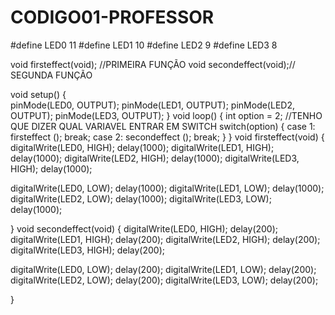 # CODIGO01-PROFESSOR

#define LED0 11
#define LED1 10
#define LED2 9
#define LED3 8

void firsteffect(void); //PRIMEIRA FUNÇÃO
void secondeffect(void);// SEGUNDA FUNÇÃO


void setup()
{    
  pinMode(LED0, OUTPUT);
  pinMode(LED1, OUTPUT);
  pinMode(LED2, OUTPUT);
  pinMode(LED3, OUTPUT);
}
void loop()
{
  int option = 2; //TENHO QUE DIZER QUAL VARIAVEL ENTRAR EM SWITCH
  switch(option) 
  {
  case 1:
    firsteffect ();
  break;
  case 2:
    secondeffect ();
  break;
  } 
}
void firsteffect(void)
{
  digitalWrite(LED0, HIGH);
  delay(1000);
  digitalWrite(LED1, HIGH);
  delay(1000);
  digitalWrite(LED2, HIGH);
  delay(1000);
  digitalWrite(LED3, HIGH);
  delay(1000);
  
  digitalWrite(LED0, LOW);
  delay(1000);
  digitalWrite(LED1, LOW);
  delay(1000);
  digitalWrite(LED2, LOW);
  delay(1000);
  digitalWrite(LED3, LOW);
  delay(1000);
  
}
void secondeffect(void)
{
   digitalWrite(LED0, HIGH);
  delay(200);
  digitalWrite(LED1, HIGH);
  delay(200);
  digitalWrite(LED2, HIGH);
  delay(200);
  digitalWrite(LED3, HIGH);
  delay(200);
  
  digitalWrite(LED0, LOW);
  delay(200);
  digitalWrite(LED1, LOW);
  delay(200);
  digitalWrite(LED2, LOW);
  delay(200);
  digitalWrite(LED3, LOW);
  delay(200);
  
}
  
  
